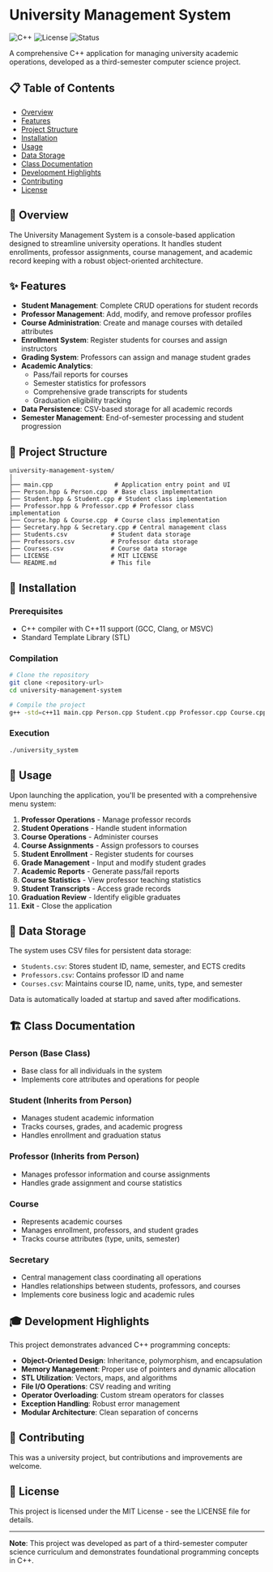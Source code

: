 # University Management System

![C++](https://img.shields.io/badge/C++-17-blue.svg)
![License](https://img.shields.io/badge/License-MIT-green.svg)
![Status](https://img.shields.io/badge/Status-Completed-brightgreen.svg)

A comprehensive C++ application for managing university academic operations, developed as a third-semester computer science project.

## 📋 Table of Contents

- [Overview](#-overview)
- [Features](#-features)
- [Project Structure](#-project-structure)
- [Installation](#-installation)
- [Usage](#-usage)
- [Data Storage](#-data-storage)
- [Class Documentation](#-class-documentation)
- [Development Highlights](#-development-highlights)
- [Contributing](#-contributing)
- [License](#-license)

## 🎯 Overview

The University Management System is a console-based application designed to streamline university operations. It handles student enrollments, professor assignments, course management, and academic record keeping with a robust object-oriented architecture.

## ✨ Features

- **Student Management**: Complete CRUD operations for student records
- **Professor Management**: Add, modify, and remove professor profiles
- **Course Administration**: Create and manage courses with detailed attributes
- **Enrollment System**: Register students for courses and assign instructors
- **Grading System**: Professors can assign and manage student grades
- **Academic Analytics**:
  - Pass/fail reports for courses
  - Semester statistics for professors
  - Comprehensive grade transcripts for students
  - Graduation eligibility tracking
- **Data Persistence**: CSV-based storage for all academic records
- **Semester Management**: End-of-semester processing and student progression

## 📁 Project Structure

```
university-management-system/
│
├── main.cpp                 # Application entry point and UI
├── Person.hpp & Person.cpp  # Base class implementation
├── Student.hpp & Student.cpp # Student class implementation
├── Professor.hpp & Professor.cpp # Professor class 
implementation
├── Course.hpp & Course.cpp  # Course class implementation
├── Secretary.hpp & Secretary.cpp # Central management class
├── Students.csv            # Student data storage
├── Professors.csv          # Professor data storage
├── Courses.csv             # Course data storage
├── LICENSE                 # MIT LICENSE
└── README.md               # This file
```

## 🔧 Installation

### Prerequisites
- C++ compiler with C++11 support (GCC, Clang, or MSVC)
- Standard Template Library (STL)

### Compilation
```bash
# Clone the repository
git clone <repository-url>
cd university-management-system

# Compile the project
g++ -std=c++11 main.cpp Person.cpp Student.cpp Professor.cpp Course.cpp Secretary.cpp -o university_system
```

### Execution
```bash
./university_system
```

## 🚀 Usage

Upon launching the application, you'll be presented with a comprehensive menu system:

1. **Professor Operations** - Manage professor records
2. **Student Operations** - Handle student information
3. **Course Operations** - Administer courses
4. **Course Assignments** - Assign professors to courses
5. **Student Enrollment** - Register students for courses
6. **Grade Management** - Input and modify student grades
7. **Academic Reports** - Generate pass/fail reports
8. **Course Statistics** - View professor teaching statistics
9. **Student Transcripts** - Access grade records
10. **Graduation Review** - Identify eligible graduates
11. **Exit** - Close the application

## 💾 Data Storage

The system uses CSV files for persistent data storage:

- `Students.csv`: Stores student ID, name, semester, and ECTS credits
- `Professors.csv`: Contains professor ID and name
- `Courses.csv`: Maintains course ID, name, units, type, and semester

Data is automatically loaded at startup and saved after modifications.

## 🏗️ Class Documentation

### Person (Base Class)
- Base class for all individuals in the system
- Implements core attributes and operations for people

### Student (Inherits from Person)
- Manages student academic information
- Tracks courses, grades, and academic progress
- Handles enrollment and graduation status

### Professor (Inherits from Person)
- Manages professor information and course assignments
- Handles grade assignment and course statistics

### Course
- Represents academic courses
- Manages enrollment, professors, and student grades
- Tracks course attributes (type, units, semester)

### Secretary
- Central management class coordinating all operations
- Handles relationships between students, professors, and courses
- Implements core business logic and academic rules

## 🎓 Development Highlights

This project demonstrates advanced C++ programming concepts:

- **Object-Oriented Design**: Inheritance, polymorphism, and encapsulation
- **Memory Management**: Proper use of pointers and dynamic allocation
- **STL Utilization**: Vectors, maps, and algorithms
- **File I/O Operations**: CSV reading and writing
- **Operator Overloading**: Custom stream operators for classes
- **Exception Handling**: Robust error management
- **Modular Architecture**: Clean separation of concerns

## 🤝 Contributing

This was a university project, but contributions and improvements are welcome.

## 📜 License

This project is licensed under the MIT License - see the LICENSE file for details.

---

**Note**: This project was developed as part of a third-semester computer science curriculum and demonstrates foundational programming concepts in C++.